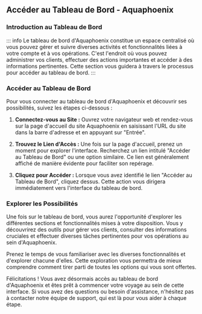 ## Accéder au Tableau de Bord - Aquaphoenix

### Introduction au Tableau de Bord

::: info
Le tableau de bord d'Aquaphoenix constitue un espace centralisé où vous pouvez gérer et suivre diverses activités et fonctionnalités liées à votre compte et à vos opérations. C'est l'endroit où vous pouvez administrer vos clients, effectuer des actions importantes et accéder à des informations pertinentes. Cette section vous guidera à travers le processus pour accéder au tableau de bord.
:::

### Accéder au Tableau de Bord

Pour vous connecter au tableau de bord d'Aquaphoenix et découvrir ses possibilités, suivez les étapes ci-dessous :

1. **Connectez-vous au Site :** Ouvrez votre navigateur web et rendez-vous sur la page d'accueil du site Aquaphoenix en saisissant l'URL du site dans la barre d'adresse et en appuyant sur "Entrée".

2. **Trouvez le Lien d'Accès :** Une fois sur la page d'accueil, prenez un moment pour explorer l'interface. Recherchez un lien intitulé "Accéder au Tableau de Bord" ou une option similaire. Ce lien est généralement affiché de manière évidente pour faciliter son repérage.

3. **Cliquez pour Accéder :** Lorsque vous avez identifié le lien "Accéder au Tableau de Bord", cliquez dessus. Cette action vous dirigera immédiatement vers l'interface du tableau de bord.

### Explorer les Possibilités

Une fois sur le tableau de bord, vous aurez l'opportunité d'explorer les différentes sections et fonctionnalités mises à votre disposition. Vous y découvrirez des outils pour gérer vos clients, consulter des informations cruciales et effectuer diverses tâches pertinentes pour vos opérations au sein d'Aquaphoenix.

Prenez le temps de vous familiariser avec les diverses fonctionnalités et d'explorer chacune d'elles. Cette exploration vous permettra de mieux comprendre comment tirer parti de toutes les options qui vous sont offertes.

Félicitations ! Vous avez désormais accès au tableau de bord d'Aquaphoenix et êtes prêt à commencer votre voyage au sein de cette interface. Si vous avez des questions ou besoin d'assistance, n'hésitez pas à contacter notre équipe de support, qui est là pour vous aider à chaque étape.
